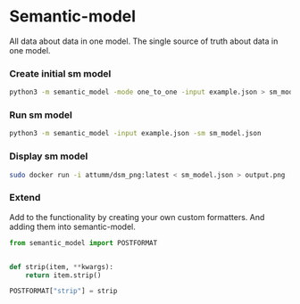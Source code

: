 # Semantic-model
All data about data in one model.
The single source of truth about data in one model.


### Create initial sm model
```sh
python3 -m semantic_model -mode one_to_one -input example.json > sm_model.json
```

### Run sm model
```sh
python3 -m semantic_model -input example.json -sm sm_model.json
```

### Display sm model
```sh
sudo docker run -i attumm/dsm_png:latest < sm_model.json > output.png
```

### Extend
Add to the functionality by creating your own custom formatters.
And adding them into semantic-model.

```python
from semantic_model import POSTFORMAT


def strip(item, **kwargs):
    return item.strip()

POSTFORMAT["strip"] = strip
```
